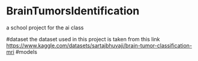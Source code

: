 # BrainTumorsIdentification
a school project for the ai class

#dataset 
the dataset used in this project is taken from this  link
https://www.kaggle.com/datasets/sartajbhuvaji/brain-tumor-classification-mri
#models
